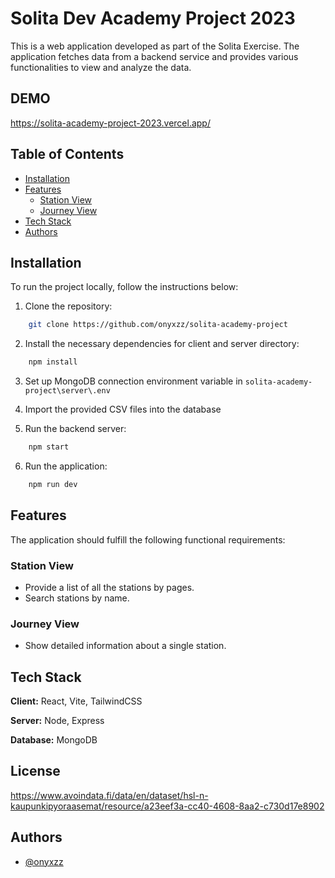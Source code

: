 # Solita Dev Academy Project 2023

This is a web application developed as part of the Solita Exercise. The application fetches data from a backend service and provides various functionalities to view and analyze the data.

## DEMO

https://solita-academy-project-2023.vercel.app/

## Table of Contents

- [Installation](#installation)
- [Features](#features)
  - [Station View](#station-view)
  - [Journey View](#journey-view)
- [Tech Stack](#tech-stack)
- [Authors](#authors)

## Installation

To run the project locally, follow the instructions below:

1. Clone the repository:

```bash
    git clone https://github.com/onyxzz/solita-academy-project
```

2. Install the necessary dependencies for client and server directory:

```bash
    npm install
```

3. Set up MongoDB connection environment variable in `solita-academy-project\server\.env`

4. Import the provided CSV files into the database

5. Run the backend server:

```bash
    npm start
```

6. Run the application:

```bash
    npm run dev
```

## Features

The application should fulfill the following functional requirements:

### Station View

- Provide a list of all the stations by pages.
- Search stations by name.

### Journey View

- Show detailed information about a single station.

## Tech Stack

**Client:** React, Vite, TailwindCSS

**Server:** Node, Express

**Database:** MongoDB

## License

https://www.avoindata.fi/data/en/dataset/hsl-n-kaupunkipyoraasemat/resource/a23eef3a-cc40-4608-8aa2-c730d17e8902

## Authors

- [@onyxzz](https://www.github.com/onyxzz)
